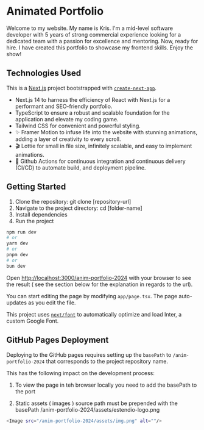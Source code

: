 # Animated Portfolio

Welcome to my website. My name is Kris. I'm a mid-level software developer with 5 years of strong commercial experience looking for a dedicated team with a passion for excellence and mentoring. Now, ready for hire. I have created this portfolio to showcase my frontend skills. Enjoy the show!

## Technologies Used

This is a [Next.js](https://nextjs.org/) project bootstrapped with [`create-next-app`](https://github.com/vercel/next.js/tree/canary/packages/create-next-app).

-   Next.js 14 to harness the efficiency of React with Next.js for a performant and SEO-friendly portfolio.
-   TypeScript to ensure a robust and scalable foundation for the application and elevate my coding game.
-   Tailwind CSS for convenient and powerful styling.
-   ✨ Framer Motion to infuse life into the website with stunning animations, adding a layer of creativity to every scroll.
-   🎬 Lottie for small in file size, infinitely scalable, and easy to implement animations.
-   🚀 Github Actions for continuous integration and continuous delivery (CI/CD) to automate build, and deployment pipeline.

## Getting Started

1. Clone the repository: git clone [repository-url]
2. Navigate to the project directory: cd [folder-name]
3. Install dependencies
4. Run the project

```bash
npm run dev
# or
yarn dev
# or
pnpm dev
# or
bun dev
```

Open [http://localhost:3000/anim-portfolio-2024](http://localhost:3000/anim-portfolio-2024) with your browser to see the result ( see the section below for the explanation in regards to the url).

You can start editing the page by modifying `app/page.tsx`. The page auto-updates as you edit the file.

This project uses [`next/font`](https://nextjs.org/docs/basic-features/font-optimization) to automatically optimize and load Inter, a custom Google Font.

## GitHub Pages Deployment

Deploying to the GitHub pages requires setting up the `basePath` to `/anim-portfolio-2024` that corresponds to the project repository name.

This has the following impact on the development process:

1. To view the page in teh browser locally you need to add the basePath to the port

2. Static assets ( images ) source path must be prepended with the basePath
   /anim-portfolio-2024/assets/estendio-logo.png

```bash
<Image src="/anim-portfolio-2024/assets/img.png" alt=""/>
```
